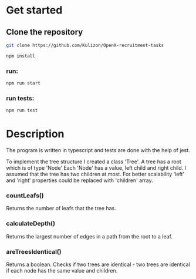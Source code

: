 # Get started

## Clone the repository

```bash
git clone https://github.com/Kulizon/OpenX-recruitment-tasks
```

```bash
npm install
```

### run:

```bash
npm run start
```

### run tests:

```bash
npm run test
```

# Description

The program is written in typescript and tests are done with the help of jest.

To implement the tree structure I created a class 'Tree'. A tree has a root which is of type 'Node' Each 'Node' has a value, left child and right child. I assumed that the tree has two children at most. For better scalability 'left' and 'right' properties could be replaced with 'children' array.

### countLeafs()

Returns the number of leafs that the tree has.

### calculateDepth()

Returns the largest number of edges in a path from the root to a leaf.

### areTreesIdentical()

Returns a boolean. Checks if two trees are identical - two trees are identical if each node has the same value and children.
